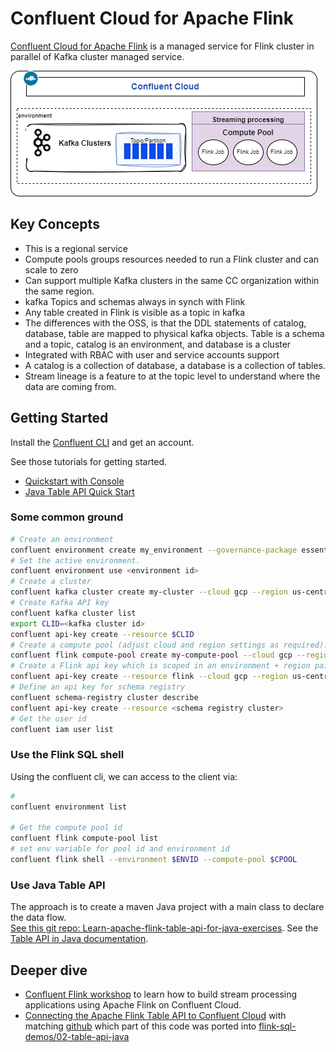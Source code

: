 # Confluent Cloud for Apache Flink

[Confluent Cloud for Apache Flink](https://docs.confluent.io/cloud/current/flink/overview.html) is a managed service for Flink cluster in parallel of Kafka cluster managed service.

![](./diagrams/ccloud-flink.drawio.png)

## Key Concepts

* This is a regional service
* Compute pools groups resources needed to run a Flink cluster and can scale to zero
* Can support multiple Kafka clusters in the same CC organization within the same region.
* kafka Topics and schemas always in synch with Flink
* Any table created in Flink is visible as a topic in kafka
* The differences with the OSS, is that the DDL statements of catalog, database, table are mapped to physical kafka objects. Table is a schema and a topic, catalog is an environment, and database is a cluster
* Integrated with RBAC with user and service accounts support
* A catalog is a collection of database, a database is a collection of tables.
* Stream lineage is a feature to at the topic level to understand where the data are coming from. 

## Getting Started

Install the [Confluent CLI](https://docs.confluent.io/confluent-cli/current/overview.html) and get an account. 

See those tutorials for getting started.

* [Quickstart with Console](https://docs.confluent.io/cloud/current/flink/get-started/quick-start-cloud-console.html)
* [Java Table API Quick Start](https://docs.confluent.io/cloud/current/flink/get-started/quick-start-java-table-api.html)

### Some common ground

```sh
# Create an environment
confluent environment create my_environment --governance-package essentials
# Set the active environment.
confluent environment use <environment id>
# Create a cluster
confluent kafka cluster create my-cluster --cloud gcp --region us-central1 --type basic
# Create Kafka API key
confluent kafka cluster list
export CLID=<kafka cluster id>
confluent api-key create --resource $CLID
# Create a compute pool (adjust cloud and region settings as required).
confluent flink compute-pool create my-compute-pool --cloud gcp --region us-central1 --max-cfu 10
# Create a Flink api key which is scoped in an environment + region pair
confluent api-key create --resource flink --cloud gcp --region us-central1
# Define an api key for schema registry
confluent schema-registry cluster describe
confluent api-key create --resource <schema registry cluster>
# Get the user id
confluent iam user list
```

### Use the Flink SQL shell

Using the confluent cli, we can access to the client via:

```sh
#  
confluent environment list

# Get the compute pool id
confluent flink compute-pool list
# set env variable for pool id and environment id
confluent flink shell --environment $ENVID --compute-pool $CPOOL
```

### Use Java Table API

The approach is to create a maven Java project with a main class to declare the data flow.  
[See this git repo: Learn-apache-flink-table-api-for-java-exercises](https://github.com/confluentinc/learn-apache-flink-table-api-for-java-exercises). See the [Table API in Java documentation](https://docs.confluent.io/cloud/current/flink/reference/table-api.html).


## Deeper dive

* [Confluent Flink workshop](https://github.com/confluentinc/commercial-workshops/tree/master/series-getting-started-with-cc/workshop-flink) to learn how to build stream processing applications using Apache Flink on Confluent Cloud.
* [Connecting the Apache Flink Table API to Confluent Cloud](https://developer.confluent.io/courses/flink-table-api-java/exercise-connecting-to-confluent-cloud/) with matching [github](https://github.com/confluentinc/learn-apache-flink-table-api-for-java-exercises) which part of this code was ported into [flink-sql-demos/02-table-api-java](https://github.com/jbcodeforce/flink-studies/tree/master/flink-sql-demos/02-table-api-java)